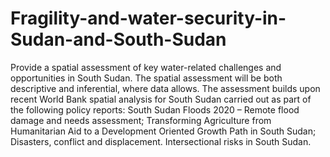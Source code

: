# Fragility-and-water-security-in-Sudan-and-South-Sudan
Provide a spatial assessment of key water-related challenges and opportunities in South Sudan. The spatial assessment will be both descriptive and inferential, where data allows. The assessment builds upon recent World Bank spatial analysis for South Sudan carried out as part of the following policy reports: South Sudan Floods 2020 – Remote flood damage and needs assessment; Transforming Agriculture from Humanitarian Aid to a Development Oriented Growth Path in South Sudan; Disasters, conflict and displacement. Intersectional risks in South Sudan. 
